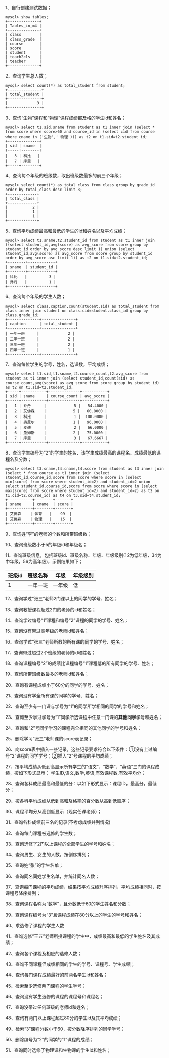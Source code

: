 1、自行创建测试数据；

```mysql
mysql> show tables;
+--------------+
| Tables_in_m4 |
+--------------+
| class        |
| class_grade  |
| course       |
| score        |
| student      |
| teach2cls    |
| teacher      |
+--------------+
```



2、查询学生总人数；

```mysql
mysql> select count(*) as total_student from student;
+---------------+
| total_student |
+---------------+
|             3 |
+---------------+
```



3、查询“生物”课程和“物理”课程成绩都及格的学生id和姓名；

```mysql
mysql> select t1.sid,sname from student as t1 inner join (select * from score where score>60 and course_id in (select cid from course where cname in ('生物',' 物理'))) as t2 on t1.sid=t2.student_id;
+-----+--------+
| sid | sname  |
+-----+--------+
|   3 | 科比   |
|   7 | 库里   |
+-----+--------+
```



4、查询每个年级的班级数，取出班级数最多的前三个年级；

```mysql
mysql> select count(*) as total_class from class group by grade_id order by total_class desc limit 3;
+-------------+
| total_class |
+-------------+
|           2 |
|           1 |
|           1 |
+-------------+
```



5、查询平均成绩最高和最低的学生的id和姓名以及平均成绩；

```mysql
mysql> select t1.sname,t2.student_id from student as t1 inner join ((select student_id,avg(score) as avg_score from score group by student_id order by avg_score desc limit 1) union (select student_id,avg(score) as avg_score from score group by student_id order by avg_score asc limit 1)) as t2 on t1.sid=t2.student_id;
+--------+------------+
| sname  | student_id |
+--------+------------+
| 科比   |          3 |
| 乔丹   |          1 |
+--------+------------+
```



6、查询每个年级的学生人数；

```mysql
mysql> select class.caption,count(student.sid) as total_student from class inner join student on class.cid=student.class_id group by class.grade_id;
+--------------+---------------+
| caption      | total_student |
+--------------+---------------+
| 一年一班     |             2 |
| 二年一班     |             2 |
| 三年一班     |             2 |
| 四年一班     |             1 |
+--------------+---------------+
```



7、查询每位学生的学号，姓名，选课数，平均成绩；

```mysql
mysql> select t1.sid,t1.sname,t2.course_count,t2.avg_score from student as t1 inner join (select student_id,count(sid) as course_count,avg(score) as avg_score from score group by student_id) as t2 on t1.sid=t2.student_id;
+-----+-----------+--------------+-----------+
| sid | sname     | course_count | avg_score |
+-----+-----------+--------------+-----------+
|   1 | 乔丹      |            5 |   54.4000 |
|   2 | 艾佛森    |            5 |   60.8000 |
|   3 | 科比      |            1 |  100.0000 |
|   4 | 奥尼尔    |            1 |   96.0000 |
|   5 | 麦迪      |            2 |   66.0000 |
|   6 | 詹姆斯    |            2 |   75.0000 |
|   7 | 库里      |            3 |   67.6667 |
+-----+-----------+--------------+-----------+
```



8、查询学生编号为“2”的学生的姓名、该学生成绩最高的课程名、成绩最低的课程名及分数；

```mysql
mysql> select t3.sname,t4.cname,t4.score from student as t3 inner join (select * from course as t1 inner join (select student_id,course_id,score from score where score in (select min(score) from score where student_id=2) and student_id=2 union select student_id,course_id,score from score where score in (select max(score) from score where student_id=2) and student_id=2) as t2 on t1.cid=t2.course_id) as t4 on t3.sid=t4.student_id;
+-----------+--------+-------+
| sname     | cname  | score |
+-----------+--------+-------+
| 艾佛森    | 体育   |    99  |
| 艾佛森    | 物理   |    15  |
+-----------+--------+-------+
```



9、查询姓“李”的老师的个数和所带班级数；

10、查询班级数小于5的年级id和年级名；

11、查询班级信息，包括班级id、班级名称、年级、年级级别(12为低年级，34为中年级，56为高年级)，示例结果如下；

| 班级id | 班级名称 | 年级   | 年级级别 |
| ------ | -------- | ------ | -------- |
| 1      | 一年一班 | 一年级 | 低       |

12、查询学过“张三”老师2门课以上的同学的学号、姓名；

13、查询教授课程超过2门的老师的id和姓名；

14、查询学过编号“1”课程和编号“2”课程的同学的学号、姓名；

15、查询没有带过高年级的老师id和姓名；

16、查询学过“张三”老师所教的所有课的同学的学号、姓名；

17、查询带过超过2个班级的老师的id和姓名；

18、查询课程编号“2”的成绩比课程编号“1”课程低的所有同学的学号、姓名；

19、查询所带班级数最多的老师id和姓名；

20、查询有课程成绩小于60分的同学的学号、姓名；

21、查询没有学全所有课的同学的学号、姓名；

22、查询至少有一门课与学号为“1”的同学所学相同的同学的学号和姓名；

23、查询至少学过学号为“1”同学所选课程中任意一门课的**其他同学**学号和姓名；

24、查询和“2”号同学学习的课程完全相同的其他同学的学号和姓名；

25、删除学习“张三”老师课的score表记录；

26、向score表中插入一些记录，这些记录要求符合以下条件：①没有上过编号“2”课程的同学学号；②插入“2”号课程的平均成绩；

27、按平均成绩从低到高显示所有学生的“语文”、“数学”、“英语”三门的课程成绩，按如下形式显示： 学生ID,语文,数学,英语,有效课程数,有效平均分；

28、查询各科成绩最高和最低的分：以如下形式显示：课程ID，最高分，最低分；

29、按各科平均成绩从低到高和及格率的百分数从高到低顺序；

30、课程平均分从高到低显示（现实任课老师）；

31、查询各科成绩前三名的记录(不考虑成绩并列情况)

32、查询每门课程被选修的学生数；

33、查询选修了2门以上课程的全部学生的学号和姓名；

34、查询男生、女生的人数，按倒序排列；

35、查询姓“张”的学生名单；

36、查询同名同姓学生名单，并统计同名人数；

37、查询每门课程的平均成绩，结果按平均成绩升序排列，平均成绩相同时，按课程号降序排列；

38、查询课程名称为“数学”，且分数低于60的学生姓名和分数；

39、查询课程编号为“3”且课程成绩在80分以上的学生的学号和姓名；

40、求选修了课程的学生人数

41、查询选修“王五”老师所授课程的学生中，成绩最高和最低的学生姓名及其成绩；

42、查询各个课程及相应的选修人数；

43、查询不同课程但成绩相同的学生的学号、课程号、学生成绩；

44、查询每门课程成绩最好的前两名学生id和姓名；

45、检索至少选修两门课程的学生学号；

46、查询没有学生选修的课程的课程号和课程名；

47、查询没带过任何班级的老师id和姓名；

48、查询有两门以上课程超过80分的学生id及其平均成绩；

49、检索“3”课程分数小于60，按分数降序排列的同学学号；

50、删除编号为“2”的同学的“1”课程的成绩；

51、查询同时选修了物理课和生物课的学生id和姓名；